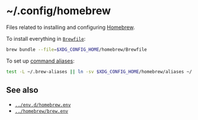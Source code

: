 # ~/.config/homebrew

Files related to installing and configuring [Homebrew](https://brew.sh).

To install everything in [`Brewfile`](https://github.com/Homebrew/homebrew-bundle#usage):

```sh
brew bundle --file=$XDG_CONFIG_HOME/homebrew/Brewfile
```

To set up [command aliases](https://github.com/Homebrew/homebrew-aliases):

```sh
test -L ~/.brew-aliases || ln -sv $XDG_CONFIG_HOME/homebrew/aliases ~/.brew-aliases
```

## See also

* [`../env.d/homebrew.env`](https://github.com/zgracem/dotconfig/blob/main/env.d/homebrew.env)
* [`../homebrew/brew.env`](https://github.com/zgracem/dotconfig/blob/main/homebrew/brew.env)
